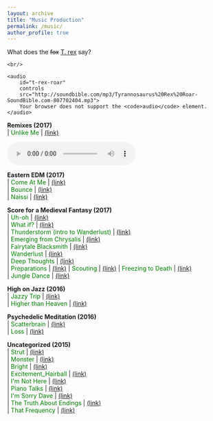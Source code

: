 ```yaml
---
layout: archive
title: "Music Production"
permalink: /music/
author_profile: true
---
```


<label for="t-rex-roar">
        What does the <del>fox</del> <ins>T. rex</ins> say?
    </label>

    <br/>

    <audio
        id="t-rex-roar"
        controls
        src="http://soundbible.com/mp3/Tyrannosaurus%20Rex%20Roar-SoundBible.com-807702404.mp3">
        Your browser does not support the <code>audio</code> element.
    </audio>

<b>Remixes (2017)</b>  
 | <font color="green">Unlike Me</font> | <font color="blue"><a href="files/jpskycak-unlike_me_remix.mp3">(link)</a></font>  
 
 ![](http://www.jpskycak.com/music/files/jpskycak-unlike_me_remix.mp3)
 
 
<b>Eastern EDM (2017)</b>  
 | <font color="green">Come At Me</font> | <font color="blue"><a href="files/jpskycak-come_at_me.wav">(link)</a></font>  
 | <font color="green">Bounce</font> | <font color="blue"><a href="files/jpskycak-come_at_me.wav">(link)</a></font>  
 | <font color="green">Naissi</font> | <font color="blue"><a href="files/jpskycak-come_at_me.wav">(link)</a></font>  

<b>Score for a Medieval Fantasy (2017)</b>  
 | <font color="green">Uh-oh</font> | <font color="blue"><a href="files/jpskycak-uhoh.wav">(link)</a></font>  
 | <font color="green">What if?</font> | <font color="blue"><a href="files/jpskycak-whatif.wav">(link)</a></font>  
 | <font color="green">Thunderstorm (intro to Wanderlust)</font> | <font color="blue"><a href="files/jpskycak-thunderstorm_intro.wav">(link)</a></font>  
 | <font color="green">Emerging from Chrysalis</font> | <font color="blue"><a href="files/jpskycak-emerging_from_chrysalis.wav">(link)</a></font>  
 | <font color="green">Fairytale Blacksmith</font> | <font color="blue"><a href="files/jpskycak-fairytale_blacksmith.wav">(link)</a></font>  
 | <font color="green">Wanderlust</font> | <font color="blue"><a href="files/jpskycak-wanderlust.wav">(link)</a></font>  
 | <font color="green">Deep Thoughts</font> | <font color="blue"><a href="files/jpskycak-deep_thoughts.wav">(link)</a></font>  
 | <font color="green">Preparations</font> | <font color="blue"><a href="files/jpskycak-preparations.wav">(link)</a></font>
 | <font color="green">Scouting</font> | <font color="blue"><a href="files/jpskycak-scouting.wav">(link)</a></font>
 | <font color="green">Freezing to Death</font> | <font color="blue"><a href="files/jpskycak-freezing_to_death.wav">(link)</a></font>  
 | <font color="green">Jungle Dance</font> | <font color="blue"><a href="files/jpskycak-jungle_dance.wav">(link)</a></font> 

<b>High on Jazz (2016)</b>  
 | <font color="green">Jazzy Trip</font> | <font color="blue"><a href="files/jpskycak-jazzy_trip.wav">(link)</a></font>  
 | <font color="green">Higher than Heaven</font> | <font color="blue"><a href="files/jpskycak-higher_than_heaven.wav">(link)</a></font>  

<b>Psychedelic Meditation (2016)</b>  
 | <font color="green">Scatterbrain</font> | <font color="blue"><a href="files/jpskycak-scatterbrain.wav">(link)</a></font>  
 | <font color="green">Loss</font> | <font color="blue"><a href="files/jpskycak-loss.wav">(link)</a></font>   

<b>Uncategorized (2015)</b>  
 | <font color="green">Strut</font> | <font color="blue"><a href="files/jpskycak-strut.wav">(link)</a></font>  
 | <font color="green">Monster</font> | <font color="blue"><a href="files/jpskycak-monster.wav">(link)</a></font>  
 | <font color="green">Bright</font> | <font color="blue"><a href="files/jpskycak-bright.wav">(link)</a></font>  
 | <font color="green">Excitement_Hairball</font> | <font color="blue"><a href="files/jpskycak-excitement_hairball.wav">(link)</a></font>  
 | <font color="green">I'm Not Here</font> | <font color="blue"><a href="files/jpskycak-im_not_here.wav">(link)</a></font>  
 | <font color="green">Piano Talks</font> | <font color="blue"><a href="files/jpskycak-piano_talks.wav">(link)</a></font>  
 | <font color="green">I'm Sorry Dave</font> | <font color="blue"><a href="files/jpskycak-im_sorry_dave.wav">(link)</a></font>  
 | <font color="green">The Truth About Endings</font> | <font color="blue"><a href="files/jpskycak-the_truth_about_endings.wav">(link)</a></font>  
 | <font color="green">That Frequency</font> | <font color="blue"><a href="files/jpskycak-that_frequency.wav">(link)</a></font>   
